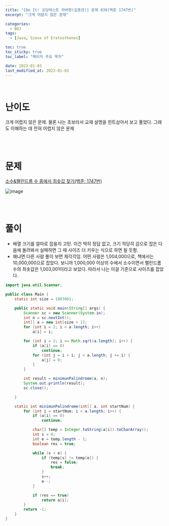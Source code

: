 ```yaml
---
title: "[Do It! 코딩테스트 자바편(김종관)] 문제 039(백준 1747번)"
excerpt: "크게 어렵지 않은 문제"

categories:
  - BOJ
tags:
  - [Java, Sieve of Eratosthenes]

toc: true
toc_sticky: true
toc_label: "페이지 주요 목차"

date: 2023-01-03
last_modified_at: 2023-01-03
---
```


<br>

# 난이도

크게 어렵지 않은 문제. 물론 나는 초보라서 교재 설명을 힌트삼아서 보고 풀었다. 그래도 이해하는 데 전혀 어렵지 않은 문제

<br><br>

# 문제

[소수&팰린드롬 수 중에서 최솟값 찾기(백준: 1747번)](https://www.acmicpc.net/problem/1747)

![image](https://user-images.githubusercontent.com/112764753/210359943-8aba6dbe-715a-4507-bbce-657e1349454d.png)

<br><br>

# 풀이

- 배열 크기를 얼마로 잡을지 고민. 이건 딱히 정답 없고, 크기 적당히 감으로 잡은 다음에 돌려봐서 실패하면 그 때 사이즈 더 키우는 식으로 하면 될 듯함.
- 왜냐면 다른 사람 풀이 보면 제각각임. 어떤 사람은 1,004,000으로, 책에서는 10,000,000으로 잡았다. 보니까 1,000,000 이상의 수에서 소수이면서 팰린드롬 수의 최솟값은 1,003,001이라고 보았다. 따라서 나는 이걸 기준으로 사이즈를 잡았다.

```java
import java.util.Scanner;

public class Main {
    static int size = 1003001;

    public static void main(String[] args) {
        Scanner sc = new Scanner(System.in);
        int n = sc.nextInt();
        int[] a = new int[size + 1];
        for (int i = 2; i < a.length; i++)
            a[i] = i;

        for (int i = 2; i <= Math.sqrt(a.length); i++) {
            if (a[i] == 0)
                continue;
            for (int j = i + i; j < a.length; j += i) {
                a[j] = 0;
            }
        }

        int result = minimunPalindrome(a, n);
        System.out.println(result);
        sc.close();

    }

    static int minimunPalindrome(int[] a, int startNum) {
        for (int i = startNum; i < a.length; i++) {
            if (a[i] == 0)
                continue;

            char[] temp = Integer.toString(a[i]).toCharArray();
            int s = 0;
            int e = temp.length - 1;
            boolean res = true;

            while (s < e) {
                if (temp[s] != temp[e]) {
                    res = false;
                    break;
                }
                s++;
                e--;
            }

            if (res == true)
                return a[i];
        }
        return -1;
    }
}
```
